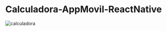 # Calculadora-AppMovil-ReactNative

![calculadora](https://user-images.githubusercontent.com/20548770/133874791-d3b13404-d26a-4121-869e-14eddd53ea3a.PNG)
